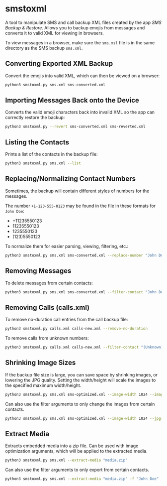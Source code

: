 # smstoxml
A tool to manipulate SMS and call backup XML files created by the app *SMS Backup & Restore*.
Allows you to backup emojis from messages and converts it to valid XML for viewing in browsers.

To view messages in a browser, make sure the `sms.xsl` file is in the same directory as the SMS backup `sms.xml`.

## Converting Exported XML Backup
Convert the emojis into valid XML, which can then be viewed on a browser:
```bash
python3 smstoxml.py sms.xml sms-converted.xml
```

## Importing Messages Back onto the Device
Converts the valid emoji characters back into invalid XML so the app can correctly restore the backup:
```bash
python3 smstoxml.py --revert sms-converted.xml sms-reverted.xml
```

## Listing the Contacts
Prints a list of the contacts in the backup file:
```bash
python3 smstoxml.py sms.xml --list
```

## Replacing/Normalizing Contact Numbers
Sometimes, the backup will contain different styles of numbers for the messages.

The number `+1-123-555-0123` may be found in the file in these formats for `John Doe`:
- +11235550123
- 11235550123
- 1235550123
- (123)5550123

To normalize them for easier parsing, viewing, filtering, etc.:
```bash
python3 smstoxml.py sms.xml sms-converted.xml --replace-number "John Doe" "+11235550123"
```

## Removing Messages
To delete messages from certain contacts:
```bash
python3 smstoxml.py sms.xml sms-converted.xml --filter-contact "John Doe" --filter-contact "Jane Doe" --filter-number "+11235550123" --remove-filtered
```

## Removing Calls (calls.xml)
To remove no-duration call entries from the call backup file:
```bash
python3 smstoxml.py calls.xml calls-new.xml --remove-no-duration
```

To remove calls from unknown numbers:
```bash
python3 smstoxml.py calls.xml calls-new.xml --filter-contact "(Unknown)" --remove-filtered
```

## Shrinking Image Sizes
If the backup file size is large, you can save space by shrinking images, or lowering the JPG quality.
Setting the width/height will scale the images to the specified maximum width/height.
```bash
python3 smstoxml.py sms.xml sms-optimized.xml --image-width 1024 --image-height 1024 --jpg-quality 80
```

Can also use the filter arguments to only change the images from certain contacts.
```bash
python3 smstoxml.py sms.xml sms-optimized.xml --image-width 1024 --jpg-quality 80 -f "John Doe"
```

## Extract Media
Extracts embedded media into a zip file. Can be used with image optimization arguments, which will be applied to the extracted media.
```bash
python3 smstoxml.py sms.xml --extract-media "media.zip"
```

Can also use the filter arguments to only export from certain contacts.
```bash
python3 smstoxml.py sms.xml --extract-media "media.zip" -f "John Doe"
```
